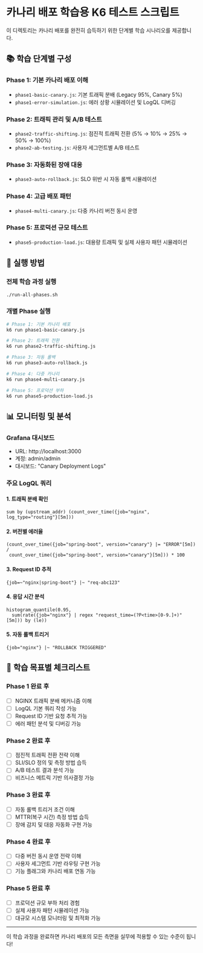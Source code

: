 # 카나리 배포 학습용 K6 테스트 스크립트

이 디렉토리는 카나리 배포를 완전히 습득하기 위한 단계별 학습 시나리오를 제공합니다.

## 📚 학습 단계별 구성

### Phase 1: 기본 카나리 배포 이해
- `phase1-basic-canary.js`: 기본 트래픽 분배 (Legacy 95%, Canary 5%)
- `phase1-error-simulation.js`: 에러 상황 시뮬레이션 및 LogQL 디버깅

### Phase 2: 트래픽 관리 및 A/B 테스트
- `phase2-traffic-shifting.js`: 점진적 트래픽 전환 (5% → 10% → 25% → 50% → 100%)
- `phase2-ab-testing.js`: 사용자 세그먼트별 A/B 테스트

### Phase 3: 자동화된 장애 대응
- `phase3-auto-rollback.js`: SLO 위반 시 자동 롤백 시뮬레이션

### Phase 4: 고급 배포 패턴
- `phase4-multi-canary.js`: 다중 카나리 버전 동시 운영

### Phase 5: 프로덕션 규모 테스트
- `phase5-production-load.js`: 대용량 트래픽 및 실제 사용자 패턴 시뮬레이션

## 🚀 실행 방법

### 전체 학습 과정 실행
```bash
./run-all-phases.sh
```

### 개별 Phase 실행
```bash
# Phase 1: 기본 카나리 배포
k6 run phase1-basic-canary.js

# Phase 2: 트래픽 전환
k6 run phase2-traffic-shifting.js

# Phase 3: 자동 롤백
k6 run phase3-auto-rollback.js

# Phase 4: 다중 카나리
k6 run phase4-multi-canary.js

# Phase 5: 프로덕션 부하
k6 run phase5-production-load.js
```

## 📊 모니터링 및 분석

### Grafana 대시보드
- URL: http://localhost:3000
- 계정: admin/admin
- 대시보드: "Canary Deployment Logs"

### 주요 LogQL 쿼리

#### 1. 트래픽 분배 확인
```logql
sum by (upstream_addr) (count_over_time({job="nginx", log_type="routing"}[5m]))
```

#### 2. 버전별 에러율
```logql
(count_over_time({job="spring-boot", version="canary"} |= "ERROR"[5m]) / 
 count_over_time({job="spring-boot", version="canary"}[5m])) * 100
```

#### 3. Request ID 추적
```logql
{job=~"nginx|spring-boot"} |~ "req-abc123"
```

#### 4. 응답 시간 분석
```logql
histogram_quantile(0.95, 
  sum(rate({job="nginx"} | regex "request_time=(?P<time>[0-9.]+)"[5m])) by (le))
```

#### 5. 자동 롤백 트리거
```logql
{job="nginx"} |~ "ROLLBACK TRIGGERED"
```

## 🎯 학습 목표별 체크리스트

### Phase 1 완료 후
- [ ] NGINX 트래픽 분배 메커니즘 이해
- [ ] LogQL 기본 쿼리 작성 가능
- [ ] Request ID 기반 요청 추적 가능
- [ ] 에러 패턴 분석 및 디버깅 가능

### Phase 2 완료 후
- [ ] 점진적 트래픽 전환 전략 이해
- [ ] SLI/SLO 정의 및 측정 방법 습득
- [ ] A/B 테스트 결과 분석 가능
- [ ] 비즈니스 메트릭 기반 의사결정 가능

### Phase 3 완료 후
- [ ] 자동 롤백 트리거 조건 이해
- [ ] MTTR(복구 시간) 측정 방법 습득
- [ ] 장애 감지 및 대응 자동화 구현 가능

### Phase 4 완료 후
- [ ] 다중 버전 동시 운영 전략 이해
- [ ] 사용자 세그먼트 기반 라우팅 구현 가능
- [ ] 기능 플래그와 카나리 배포 연동 가능

### Phase 5 완료 후
- [ ] 프로덕션 규모 부하 처리 경험
- [ ] 실제 사용자 패턴 시뮬레이션 가능
- [ ] 대규모 시스템 모니터링 및 최적화 가능

---

이 학습 과정을 완료하면 카나리 배포의 모든 측면을 실무에 적용할 수 있는 수준이 됩니다!